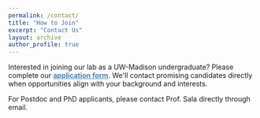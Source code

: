```yaml
---
permalink: /contact/
title: "How to Join"
excerpt: "Contact Us"
layout: archive
author_profile: true
---
```


<p>Interested in joining our lab as a UW-Madison undergraduate? Please complete our <a href="https://forms.gle/8dxCSvtiBYdB3EGDA" style="font-weight: bold; color: #4682B4;">application form</a>. We'll contact promising candidates directly when opportunities align with your background and interests.</p>

<p>For Postdoc and PhD applicants, please contact Prof. Sala directly through email.</p>
